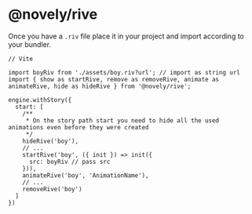 # @novely/rive

Once you have a `.riv` file place it in your project and import according to your bundler.

```tsx
// Vite

import boyRiv from './assets/boy.riv?url'; // import as string url
import { show as startRive, remove as removeRive, animate as animateRive, hide as hideRive } from '@novely/rive';

engine.withStory({
  start: [
    /**
     * On the story path start you need to hide all the used animations even before they were created
     */
    hideRive('boy'),
    // ...
    startRive('boy', ({ init }) => init({
      src: boyRiv // pass src
    })),
    animateRive('boy', 'AnimationName'),
    // ...
    removeRive('boy')
  ]
})
```
